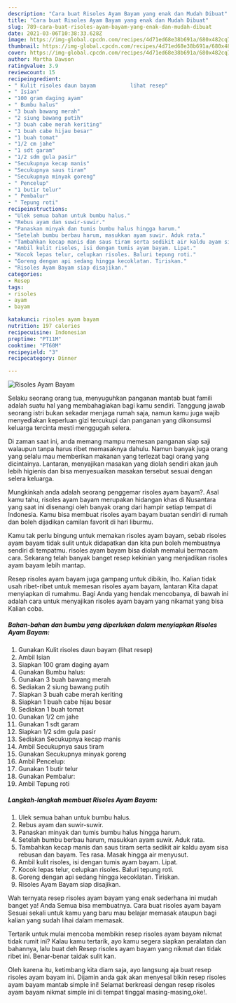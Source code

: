 ```yaml
---
description: "Cara buat Risoles Ayam Bayam yang enak dan Mudah Dibuat"
title: "Cara buat Risoles Ayam Bayam yang enak dan Mudah Dibuat"
slug: 789-cara-buat-risoles-ayam-bayam-yang-enak-dan-mudah-dibuat
date: 2021-03-06T10:38:33.628Z
image: https://img-global.cpcdn.com/recipes/4d71ed68e38b691a/680x482cq70/risoles-ayam-bayam-foto-resep-utama.jpg
thumbnail: https://img-global.cpcdn.com/recipes/4d71ed68e38b691a/680x482cq70/risoles-ayam-bayam-foto-resep-utama.jpg
cover: https://img-global.cpcdn.com/recipes/4d71ed68e38b691a/680x482cq70/risoles-ayam-bayam-foto-resep-utama.jpg
author: Martha Dawson
ratingvalue: 3.9
reviewcount: 15
recipeingredient:
- " Kulit risoles daun bayam           lihat resep"
- " Isian"
- "100 gram daging ayam"
- " Bumbu halus"
- "3 buah bawang merah"
- "2 siung bawang putih"
- "3 buah cabe merah keriting"
- "1 buah cabe hijau besar"
- "1 buah tomat"
- "1/2 cm jahe"
- "1 sdt garam"
- "1/2 sdm gula pasir"
- "Secukupnya kecap manis"
- "Secukupnya saus tiram"
- "Secukupnya minyak goreng"
- " Pencelup"
- "1 butir telur"
- " Pembalur"
- " Tepung roti"
recipeinstructions:
- "Ulek semua bahan untuk bumbu halus."
- "Rebus ayam dan suwir-suwir."
- "Panaskan minyak dan tumis bumbu halus hingga harum."
- "Setelah bumbu berbau harum, masukkan ayam suwir. Aduk rata."
- "Tambahkan kecap manis dan saus tiram serta sedikit air kaldu ayam sisa rebusan dan bayam. Tes rasa. Masak hingga air menyusut."
- "Ambil kulit risoles, isi dengan tumis ayam bayam. Lipat."
- "Kocok lepas telur, celupkan risoles. Baluri tepung roti."
- "Goreng dengan api sedang hingga kecoklatan. Tiriskan."
- "Risoles Ayam Bayam siap disajikan."
categories:
- Resep
tags:
- risoles
- ayam
- bayam

katakunci: risoles ayam bayam 
nutrition: 197 calories
recipecuisine: Indonesian
preptime: "PT11M"
cooktime: "PT60M"
recipeyield: "3"
recipecategory: Dinner

---
```



![Risoles Ayam Bayam](https://img-global.cpcdn.com/recipes/4d71ed68e38b691a/680x482cq70/risoles-ayam-bayam-foto-resep-utama.jpg)

Selaku seorang orang tua, menyuguhkan panganan mantab buat famili adalah suatu hal yang membahagiakan bagi kamu sendiri. Tanggung jawab seorang istri bukan sekadar menjaga rumah saja, namun kamu juga wajib menyediakan keperluan gizi tercukupi dan panganan yang dikonsumsi keluarga tercinta mesti menggugah selera.

Di zaman  saat ini, anda memang mampu memesan panganan siap saji walaupun tanpa harus ribet memasaknya dahulu. Namun banyak juga orang yang selalu mau memberikan makanan yang terlezat bagi orang yang dicintainya. Lantaran, menyajikan masakan yang diolah sendiri akan jauh lebih higienis dan bisa menyesuaikan masakan tersebut sesuai dengan selera keluarga. 



Mungkinkah anda adalah seorang penggemar risoles ayam bayam?. Asal kamu tahu, risoles ayam bayam merupakan hidangan khas di Nusantara yang saat ini disenangi oleh banyak orang dari hampir setiap tempat di Indonesia. Kamu bisa membuat risoles ayam bayam buatan sendiri di rumah dan boleh dijadikan camilan favorit di hari liburmu.

Kamu tak perlu bingung untuk memakan risoles ayam bayam, sebab risoles ayam bayam tidak sulit untuk didapatkan dan kita pun boleh membuatnya sendiri di tempatmu. risoles ayam bayam bisa diolah memalui bermacam cara. Sekarang telah banyak banget resep kekinian yang menjadikan risoles ayam bayam lebih mantap.

Resep risoles ayam bayam juga gampang untuk dibikin, lho. Kalian tidak usah ribet-ribet untuk memesan risoles ayam bayam, lantaran Kita dapat menyiapkan di rumahmu. Bagi Anda yang hendak mencobanya, di bawah ini adalah cara untuk menyajikan risoles ayam bayam yang nikamat yang bisa Kalian coba.

<!--inarticleads1-->

##### Bahan-bahan dan bumbu yang diperlukan dalam menyiapkan Risoles Ayam Bayam:

1. Gunakan  Kulit risoles daun bayam           (lihat resep)
1. Ambil  Isian
1. Siapkan 100 gram daging ayam
1. Gunakan  Bumbu halus:
1. Gunakan 3 buah bawang merah
1. Sediakan 2 siung bawang putih
1. Siapkan 3 buah cabe merah keriting
1. Siapkan 1 buah cabe hijau besar
1. Sediakan 1 buah tomat
1. Gunakan 1/2 cm jahe
1. Gunakan 1 sdt garam
1. Siapkan 1/2 sdm gula pasir
1. Sediakan Secukupnya kecap manis
1. Ambil Secukupnya saus tiram
1. Gunakan Secukupnya minyak goreng
1. Ambil  Pencelup:
1. Gunakan 1 butir telur
1. Gunakan  Pembalur:
1. Ambil  Tepung roti




<!--inarticleads2-->

##### Langkah-langkah membuat Risoles Ayam Bayam:

1. Ulek semua bahan untuk bumbu halus.
1. Rebus ayam dan suwir-suwir.
1. Panaskan minyak dan tumis bumbu halus hingga harum.
1. Setelah bumbu berbau harum, masukkan ayam suwir. Aduk rata.
1. Tambahkan kecap manis dan saus tiram serta sedikit air kaldu ayam sisa rebusan dan bayam. Tes rasa. Masak hingga air menyusut.
1. Ambil kulit risoles, isi dengan tumis ayam bayam. Lipat.
1. Kocok lepas telur, celupkan risoles. Baluri tepung roti.
1. Goreng dengan api sedang hingga kecoklatan. Tiriskan.
1. Risoles Ayam Bayam siap disajikan.




Wah ternyata resep risoles ayam bayam yang enak sederhana ini mudah banget ya! Anda Semua bisa membuatnya. Cara buat risoles ayam bayam Sesuai sekali untuk kamu yang baru mau belajar memasak ataupun bagi kalian yang sudah lihai dalam memasak.

Tertarik untuk mulai mencoba membikin resep risoles ayam bayam nikmat tidak rumit ini? Kalau kamu tertarik, ayo kamu segera siapkan peralatan dan bahannya, lalu buat deh Resep risoles ayam bayam yang nikmat dan tidak ribet ini. Benar-benar taidak sulit kan. 

Oleh karena itu, ketimbang kita diam saja, ayo langsung aja buat resep risoles ayam bayam ini. Dijamin anda gak akan menyesal bikin resep risoles ayam bayam mantab simple ini! Selamat berkreasi dengan resep risoles ayam bayam nikmat simple ini di tempat tinggal masing-masing,oke!.

